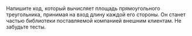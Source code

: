 Напишите код, который вычисляет площадь прямоугольного треугольника, принимая
на вход длину каждой его стороны. Он станет частью библиотеки поставляемой
компанией внешним клиентам. Не забудьте тесты.